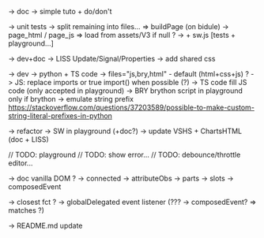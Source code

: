 -> doc
	-> simple tuto + do/don't
    
-> unit tests
    -> split remaining into files...
        => buildPage (on bidule)
    -> page_html / page_js => load from assets/V3 if null ?
    -> + sw.js [tests + playground...]

-> dev+doc
    -> LISS Update/Signal/Properties
    -> add shared css

-> dev
    -> python + TS code
        -> files="js,bry,html" - default (html+css+js) ?
        -> JS: replace imports or true import() when possible (?)
        -> TS code fill JS code (only accepted in playground)
        -> BRY brython script in playground only if brython
            -> emulate string prefix
                https://stackoverflow.com/questions/37203589/possible-to-make-custom-string-literal-prefixes-in-python

-> refactor
	-> SW in playground (+doc?)
	-> update VSHS + ChartsHTML (doc + LISS)

// TODO: playground
    // TODO: show error...
    // TODO: debounce/throttle editor...

-> doc vanilla DOM ?
    -> connected
    -> attributeObs
    -> parts
    -> slots
    -> composedEvent

-> closest fct ?
-> globalDelegated event listener (??? -> composedEvent? => matches ?)

-> README.md update